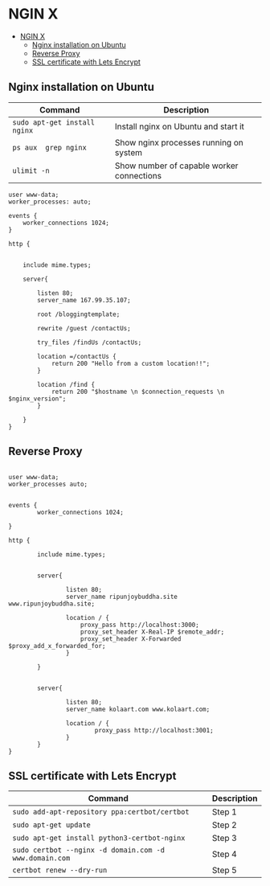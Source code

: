 NGIN    X
============

- [NGIN    X](#ngin----x)
  - [Nginx installation on Ubuntu](#nginx-installation-on-ubuntu)
  - [Reverse Proxy](#reverse-proxy)
  - [SSL certificate with Lets Encrypt](#ssl-certificate-with-lets-encrypt)


## Nginx installation on Ubuntu

| Command                       | Description                            |
| ----------------------------- | -------------------------------------- |
| `sudo apt-get install nginx ` | Install nginx on Ubuntu and start it   |
| `ps aux  grep nginx`| Show nginx processes running on system |
| `ulimit -n`| Show number of capable worker connections |



```
user www-data;
worker_processes: auto;

events {
    worker_connections 1024;
}

http {


    include mime.types;

    server{

        listen 80;
        server_name 167.99.35.107;

        root /bloggingtemplate;

        rewrite /guest /contactUs;

        try_files /findUs /contactUs;

        location =/contactUs {
            return 200 "Hello from a custom location!!";
        }

        location /find {
            return 200 "$hostname \n $connection_requests \n $nginx_version";
        }

    }
}

```


## Reverse Proxy

```
    
user www-data;
worker_processes auto;


events {
        worker_connections 1024;

}

http {

        include mime.types;


        server{

                listen 80;
                server_name ripunjoybuddha.site www.ripunjoybuddha.site;

                location / {
                    proxy_pass http://localhost:3000;
                    proxy_set_header X-Real-IP $remote_addr;
                    proxy_set_header X-Forwarded $proxy_add_x_forwarded_for;
                }

        }


        server{

                listen 80;
                server_name kolaart.com www.kolaart.com;

                location / {
                        proxy_pass http://localhost:3001;
                }
        }
}

```


## SSL certificate with Lets Encrypt

| Command                       | Description                            |
| ----------------------------- | -------------------------------------- |
| `sudo add-apt-repository ppa:certbot/certbot` | Step 1 |
| `sudo apt-get update`| Step 2 |
| `sudo apt-get install python3-certbot-nginx`| Step 3 |
| `sudo certbot --nginx -d domain.com -d www.domain.com`| Step 4 |
| `certbot renew --dry-run`| Step 5 |